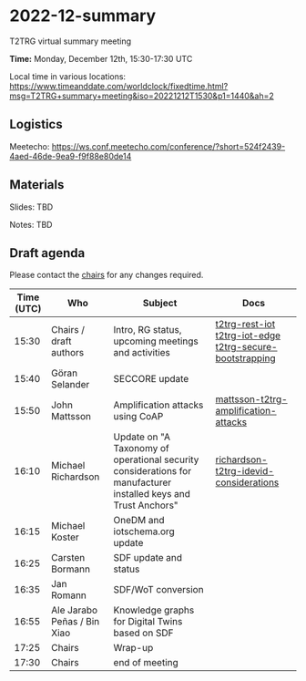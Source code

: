 # 2022-12-summary

T2TRG virtual summary meeting 

**Time:** Monday, December 12th, 15:30-17:30 UTC<br>

Local time in various locations:<br>
https://www.timeanddate.com/worldclock/fixedtime.html?msg=T2TRG+summary+meeting&iso=20221212T1530&p1=1440&ah=2<br>


## Logistics

Meetecho: https://ws.conf.meetecho.com/conference/?short=524f2439-4aed-46de-9ea9-f9f88e80de14

## Materials

Slides: TBD

Notes: TBD

## Draft agenda

Please contact the [chairs][] for any changes required.

| Time (UTC) | Who                         | Subject                                                                                                         | Docs                                                                                   |
| ---------- | --------------------------- | --------------------------------------------------------------------------------------------------------------- | -------------------------------------------------------------------------------------- |
| 15:30      | Chairs / draft authors      | Intro, RG status, upcoming meetings and activities                                                              | [t2trg-rest-iot][restiot] [t2trg-iot-edge][iot-edge] [t2trg-secure-bootstrapping][sec] |
| 15:40      | Göran Selander              | SECCORE update                                                                                                  |                                                                                        |
| 15:50      | John Mattsson               | Amplification attacks using CoAP                                                                                | [mattsson-t2trg-amplification-attacks][coap-amp]                                       |
| 16:10      | Michael Richardson          | Update on "A Taxonomy of operational security considerations for manufacturer installed keys and Trust Anchors" | [richardson-t2trg-idevid-considerations][idevid]                                       |
| 16:15      | Michael Koster              | OneDM and iotschema.org update                                                                                  |                                                                                        |
| 16:25      | Carsten Bormann             | SDF update and status                                                                                           |                                                                                        |
| 16:35      | Jan Romann                  | SDF/WoT conversion                                                                                              |                                                                                        |
| 16:55      | Ale Jarabo Peñas / Bin Xiao | Knowledge graphs for Digital Twins based on SDF                                                                 |                                                                                        |
| 17:25      | Chairs                      | Wrap-up                                                                                                         |                                                                                        |
| 17:30      | Chairs                      | end of meeting                                                                                                  |                                                                                        |



[WISHI]: https://github.com/t2trg/wishi/wiki/Agenda-items
[restiot]: https://tools.ietf.org/html/draft-irtf-t2trg-rest-iot-10
[chairs]: mailto:t2trg-chairs@irtf.org
[iot-edge]: https://datatracker.ietf.org/doc/html/draft-irtf-t2trg-iot-edge-07
[sec]: https://datatracker.ietf.org/doc/html/draft-irtf-t2trg-secure-bootstrapping-02
[idev]: https://datatracker.ietf.org/doc/html/draft-richardson-t2trg-idevid-considerations-03
[coap-amp]: https://www.ietf.org/archive/id/draft-mattsson-t2trg-amplification-attacks-01.html
[idevid]: https://www.ietf.org/archive/id/draft-richardson-t2trg-idevid-considerations-09.html

